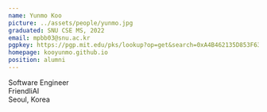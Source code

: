 ```yaml
---
name: Yunmo Koo
picture: ../assets/people/yunmo.jpg
graduated: SNU CSE MS, 2022
email: mpbb03@snu.ac.kr
pgpkey: https://pgp.mit.edu/pks/lookup?op=get&search=0xA4B462135D853F63
homepage: kooyunmo.github.io
position: alumni
---
```

Software Engineer<br>
FriendliAI<br>
Seoul, Korea<br>
